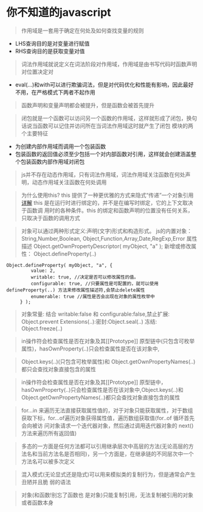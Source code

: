 # 你不知道的javascript

> 作用域是一套用于确定在何处及如何查找变量的规则
  * LHS查询目的是对变量进行赋值
  * RHS查询目的是获取变量对值
 
> 词法作用域就说定义在词法阶段对作用域，作用域是由书写代码时函数声明对位置决定对
  * eval(...)和with可以进行欺骗词法，但是对代码优化和性能有影响，因此最好不用，在严格模式下两者不起作用
 
> 函数声明和变量声明都会被提升，但是函数会被首先提升

> 闭包就是一个函数可以访问另一个函数的作用域，这样就形成了闭包，换句话说当函数可以记住并访问所在当词法作用域这时就产生了闭包
> 模块的两个主要特征
 * 为创建内部作用域而调用一个包装函数
 * 包装函数的返回值必须至少包括一个对内部函数对引用，这样就会创建涵盖整个包装函数内部作用域对闭包
 
> js并不存在动态作用域，只有词法作用域，词法作用域关注函数在何处声明，动态作用域关注函数在何处调用

>  为什么使用this? this 提供了一种更优雅的方式来隐式“传递”一个对象引用[详解](https://github.com/LuoShengMen/StudyNotes/blob/master/readNotes/this%E6%8C%87%E5%90%91.md)
> this 是在运行时进行绑定的，并不是在编写时绑定，它的上下文取决于函数调 用时的各种条件。this 的绑定和函数声明的位置没有任何关系，只取决于函数的调用方式

> 对象可以通过两种形式定义:声明(文字)形式和构造形式。
> js的内置对象：String,Number,Boolean, Object,Function,Array,Date,RegExp,Error
> 属性描述 Object.getOwnPropertyDescriptor( myObject, "a" );
> 新增或修改属性：  Object.defineProperty(..)
```
Object.defineProperty( myObject, "a", {
         value: 2,
         writable: true, //决定是否可以修改属性的值。
         configurable: true, //只要属性是可配置的，就可以使用 defineProperty(..) 方法来修改属性描述符,会禁止delete属性
         enumerable: true //属性是否会出现在对象的属性枚举中
     } );
```
> 对象常量: 结合 writable:false 和 configurable:false,禁止扩展:  Object.prevent Extensions(..):密封:Object.seal(..) 冻结: Object.freeze(..) 

> in操作符会检查属性是否在对象及其[[Prototype]] 原型链中(只包含可枚举属性)，hasOwnProperty(..)只会检查属性是否在该对象中,

> Object.keys(..)(只包含可枚举属性)和 Object.getOwnPropertyNames(..)都只会查找对象直接包含的属性

>in操作符会检查属性是否在对象及其[[Prototype]] 原型链中，hasOwnProperty(..)只会检查属性是否在该对象中,Object.keys(..)和 Object.getOwnPropertyNames(..)都只会查找对象直接包含的属性

> for...in 来遍历无法直接获取属性值的，对于对象只能获取属性，对于数组获取下标，for...of遍历对象获得属性值，遍历数组获取值(for..of 循环首先会向被访 问对象请求一个迭代器对象，然后通过调用迭代器对象的 next() 方法来遍历所有返回值)

> 多态的一方面是任何方法都可以引用继承层次中高层的方法(无论高层的方法名和当前方法名是否相同)，另一个方面是，在继承链的不同层次中一个方法名可以被多次定义

> 混入模式(无论显式还是隐式)可以用来模拟类的复制行为，但是通常会产生丑陋并且脆 弱的语法

> 对象(和函数!别忘了函数也 是对象)只能复制引用，无法复制被引用的对象或者函数本身

> 













 
 
 
 
 
 
 
 
 
 
 
